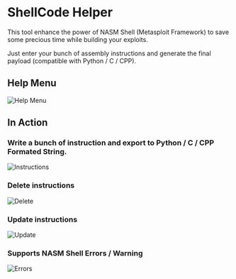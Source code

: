 # ShellCode Helper

This tool enhance the power of NASM Shell (Metasploit Framework) to save some precious time while building your exploits.

Just enter your bunch of assembly instructions and generate the final payload (compatible with Python / C / CPP).

## Help Menu

![Help Menu](https://i.imgur.com/rED74mT.png)

## In Action

### Write a bunch of instruction and export to Python / C / CPP Formated String.

![Instructions](https://i.imgur.com/7zoVDy8.png)

### Delete instructions

![Delete](https://i.imgur.com/TqRdVxN.png)

### Update instructions

![Update](https://i.imgur.com/Xmf25XY.png)

### Supports NASM Shell Errors / Warning

![Errors](https://i.imgur.com/ETMv7nB.png)




